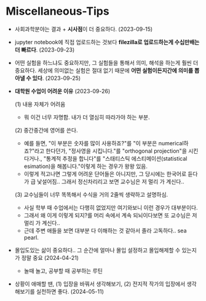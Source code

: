 # Miscellaneous-Tips

- 사회과학분야는 결과 + **시사점**이 더 중요하다. (2023-09-15)

- jupyter notebook에 직접 업로드하는 것보다 **filezilla로 업로드하는게 수십만배는 더 빠르다**. (2023-09-23)

- 어떤 실험을 하느냐도 중요하지만, 그 실험들을 통해서 의미, 해석을 하는게 훨씬 더 중요하다. 세상에 의미없는 실험은 절대 없기 때문에 **어떤 실험이든지간에 의미를 뽑아낼 수 있다**. (2023-09-25)

- **대학원 수업이 어려운 이유** (2023-09-26)

  (1) 내용 자체가 어려움

  - 뭐 이건 너무 자명함. 내가 더 열심히 따라가야 하는 부분.

  (2) 중간중간에 영어를 쓴다.

  - 예를 들면, "이 부분은 숫자를 많이 사용하죠?"를 "이 부분은 numerical하죠?"라고 한다던가, "정사영을 시킵니다."를 "orthogonal projection"을 시킨다거나., "통계적 추정을 합니다"를 "스태티스틱 에스티메이션(statistical esimation)을 해봅니다."이렇게 하는 경우가 왕왕 있음.
  - 이렇게 적고나면 그렇게 어려운 단어들은 아니지만, 그 당시에는 한국어로 듣다가 급 낯설어짐.. 그래서 정신차리리고 보면 교수님은 저 멀리 가 계신다..

  (3) 교수님들이 너무 똑똑해서 수식을 거의 2줄씩 생략하고 설명하심.

  - 사실 학부 때 수업에서는 다행히 없었지만 여기와보니 이런 경우가 대부분이다.
  - 그래서 왜 이게 이렇게 되지?를 머리 속에서 계속 되뇌이다보면 또 교수님은 저 멀리 가 계신다..
  - 근데 주변 애들을 보면 대부분 다 이해하는 것 같아서 졸라 고독하다.. sea pearl.

- 몰입도있는 삶이 중요하다.. 그 순간에 얼마나 몰입 설정하고 몰입해제할 수 있는지가 정말 중요 (2024-04-21)
  - 놀때 놀고, 공부할 때 공부하는 루틴
 
- 상황이 애매할 땐, (1) 입장을 바꿔서 생각해보기, (2) 전지적 작가의 입장에서 생각해보기를 실천하면 좋다. (2024-05-11)

